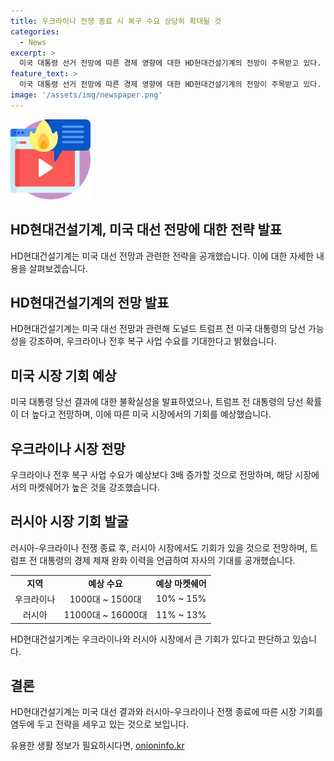 ```yaml
---
title: 우크라이나 전쟁 종료 시 복구 수요 상당히 확대될 것
categories:
  - News
excerpt: >
  미국 대통령 선거 전망에 따른 경제 영향에 대한 HD현대건설기계의 전망이 주목받고 있다. 회사는 트럼프 전 대통령의 당선 확률이 높을 것으로 예측하며, 이에 따른 우크라이나와 러시아 시장에서의 기회를 강조했다. 전후 복구 수요가 증가할 것으로 예상되며, 러시아 시장에서의 기회도 기대하고 있는 것으로 전해졌다. 미국 대선 결과에 따라 기업의 수요와 성장 가능성에 대한 기대가 반영된 발언이라는 평가를 받고 있다.
feature_text: >
  미국 대통령 선거 전망에 따른 경제 영향에 대한 HD현대건설기계의 전망이 주목받고 있다. 회사는 트럼프 전 대통령의 당선 확률이 높을 것으로 예측하며, 이에 따른 우크라이나와 러시아 시장에서의 기회를 강조했다. 전후 복구 수요가 증가할 것으로 예상되며, 러시아 시장에서의 기회도 기대하고 있는 것으로 전해졌다. 미국 대선 결과에 따라 기업의 수요와 성장 가능성에 대한 기대가 반영된 발언이라는 평가를 받고 있다.
image: '/assets/img/newspaper.png'
---
```


<p><img src="/assets/img/news.png" alt="rentncar 속보" /></p>

<h2>HD현대건설기계, 미국 대선 전망에 대한 전략 발표</h2>

<p data-ke-size="size16">HD현대건설기계는 미국 대선 전망과 관련한 전략을 공개했습니다. 이에 대한 자세한 내용을 살펴보겠습니다.</p>

<h2 data-ke-size="size26">HD현대건설기계의 전망 발표</h2>

<p data-ke-size="size16">HD현대건설기계는 미국 대선 전망과 관련해 도널드 트럼프 전 미국 대통령의 당선 가능성을 강조하며, 우크라이나 전후 복구 사업 수요를 기대한다고 밝혔습니다.</p>

<h2 data-ke-size="size26">미국 시장 기회 예상</h2>

<p data-ke-size="size16">미국 대통령 당선 결과에 대한 불확실성을 발표하였으나, 트럼프 전 대통령의 당선 확률이 더 높다고 전망하며, 이에 따른 미국 시장에서의 기회를 예상했습니다.</p>

<h2 data-ke-size="size26">우크라이나 시장 전망</h2>

<p data-ke-size="size16">우크라이나 전후 복구 사업 수요가 예상보다 3배 증가할 것으로 전망하며, 해당 시장에서의 마켓쉐어가 높은 것을 강조했습니다.</p>

<h2 data-ke-size="size26">러시아 시장 기회 발굴</h2>

<p data-ke-size="size16">러시아-우크라이나 전쟁 종료 후, 러시아 시장에서도 기회가 있을 것으로 전망하며, 트럼프 전 대통령의 경제 제재 완화 이력을 언급하여 자사의 기대를 공개했습니다.</p>

<table>
    <tr>
        <td style="text-align: center; height: 17px;"><b>지역</b></td>
        <td style="text-align: center; height: 17px;"><b>예상 수요</b></td>
        <td style="text-align: center; height: 17px;"><b>예상 마켓쉐어</b></td>
    </tr>
    <tr>
        <td style="text-align: center; height: 17px;">우크라이나</td>
        <td style="text-align: center; height: 17px;">1000대 ~ 1500대</td>
        <td style="text-align: center; height: 17px;">10% ~ 15%</td>
    </tr>
    <tr>
        <td style="text-align: center; height: 17px;">러시아</td>
        <td style="text-align: center; height: 17px;">11000대 ~ 16000대</td>
        <td style="text-align: center; height: 17px;">11% ~ 13%</td>
    </tr>
</table>

<p data-ke-size="size16">HD현대건설기계는 우크라이나와 러시아 시장에서 큰 기회가 있다고 판단하고 있습니다.</p>

<h2 data-ke-size="size26">결론</h2>

<p data-ke-size="size16">HD현대건설기계는 미국 대선 결과와 러시아-우크라이나 전쟁 종료에 따른 시장 기회를 염두에 두고 전략을 세우고 있는 것으로 보입니다.</p>
유용한 생활 정보가 필요하시다면, <a href="https://onioninfo.kr" rel="dofollow">onioninfo.kr</a>



